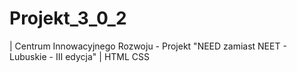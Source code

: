 # Projekt_3_0_2

| Centrum Innowacyjnego Rozwoju - Projekt "NEED zamiast NEET - Lubuskie - III edycja"
| HTML CSS
